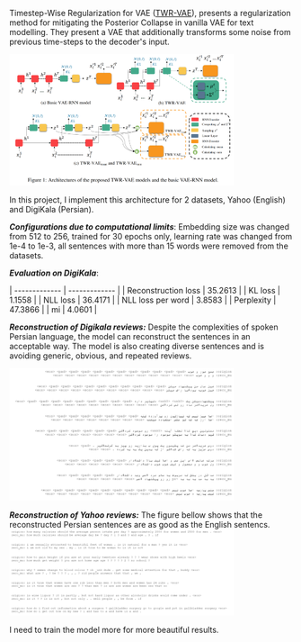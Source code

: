 Timestep-Wise Regularization for VAE ([TWR-VAE](https://arxiv.org/pdf/2011.01136.pdf)), presents a regularization method for mitigating the Posterior Collapse in vanilla VAE for text modelling. They present a VAE that additionally transforms some noise from previous time-steps to the decoder's input. 

<img src="imgs/paper.png" data-canonical-src="imgs/paper.png" width="400" />

In this project, I implement this architecture for 2 datasets, Yahoo (English) and DigiKala (Persian).

***Configurations due to computational limits***:
Embedding size was changed from 512 to 256, trained for 30 epochs only, learning rate was changed from 1e-4 to 1e-3, all sentences with more than 15 words were removed from the datasets.

***Evaluation on DigiKala***:

| ------------- | ------------- |
| Reconstruction loss | 35.2613  |
| KL loss  | 1.1558  |
| NLL loss  | 36.4171  |
| NLL loss per word  | 3.8583  |
| Perplexity  | 47.3866  |
| mi  | 4.0601  |

***Reconstruction of Digikala reviews:***
Despite the complexities of spoken Persian language, the model can reconstruct the sentences in an acceptable way. The model is also creating diverse sentences and is avoiding generic, obvious, and repeated reviews.

<img src="imgs/persian.png" data-canonical-src="imgs/persian.png" width="400" />


***Reconstruction of Yahoo reviews:***
The figure bellow shows that the reconstructed Persian sentences are as good as the English sentencs.
<img src="imgs/yahoo.png" data-canonical-src="imgs/yahoo.png" width="400" />

I need to train the model more for more beautiful results.

